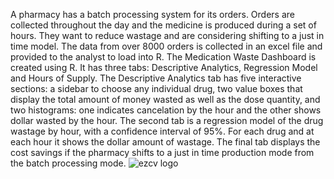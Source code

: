 A pharmacy has a batch processing system for its orders. Orders are collected throughout the day and the medicine is produced during a set of hours. They want to reduce wastage and are considering shifting to a just in time model. The data from over 8000 orders is collected in an excel file and provided to the analyst to load into R.
The Medication Waste Dashboard is created using R. It has three tabs: Descriptive Analytics, Regression Model and Hours of Supply. 
The Descriptive Analytics tab has five interactive sections: a sidebar to choose any individual drug, two value boxes that display the total amount of money wasted as well as the dose quantity, and two histograms: one indicates cancelation by the hour and the other shows dollar wasted by the hour. 
The second tab is a regression model of the drug wastage by hour, with a confidence interval of 95%. For each drug and at each hour it shows the dollar amount of wastage.
The final tab displays the cost savings if the pharmacy shifts to a just in time production mode from the batch processing mode.
![ezcv logo](https://raw.githubusercontent.com/saabirjp/Medication-Waste-Reduction/master/.github/MWR1.png)
